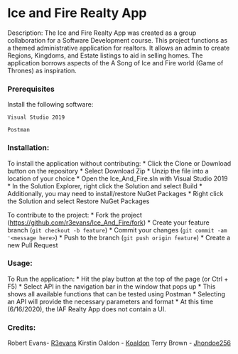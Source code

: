 # Ice and Fire Realty App

Description: The Ice and Fire Realty App was created as a group collaboration for a Software Development course. This project functions as a themed administrative application for realtors. It allows an admin to create Regions, Kingdoms, and Estate listings to aid in selling homes. The application borrows aspects of the A Song of Ice and Fire world (Game of Thrones) as inspiration.


### Prerequisites
Install the following software:
```
Visual Studio 2019
```
```
Postman
```

### Installation: 

To install the application without contributing:
    * Click the Clone or Download button on the repository
    * Select Download Zip
    * Unzip the file into a location of your choice
    * Open the Ice_And_Fire.sln with Visual Studio 2019
    * In the Solution Explorer, right click the Solution and select Build
    * Additionally, you may need to install/restore NuGet Packages
          * Right click the Solution and select Restore NuGet Packages 
    
To contribute to the project:
    * Fork the project (<https://github.com/r3evans/Ice_And_Fire/fork>)
    * Create your feature branch (`git checkout -b feature`)
    * Commit your changes (`git commit -am '<message here>`)
    * Push to the branch (`git push origin feature`)
    * Create a new Pull Request

### Usage:

To Run the application:
    * Hit the play button at the top of the page (or Ctrl + F5)
    * Select API in the navigation bar in the window that pops up
    * This shows all available functions that can be tested using Postman
    * Selecting an API will provide the necessary parameters and format
    * At this time (6/16/2020), the IAF Realty App does not contain a UI.

### Credits: 

Robert Evans- [R3evans](https://github.com/r3evans)
Kirstin Oaldon - [Koaldon](https://github.com/koaldon)
Terry Brown - [Jhondoe256](https://github.com/jhondoe256)
